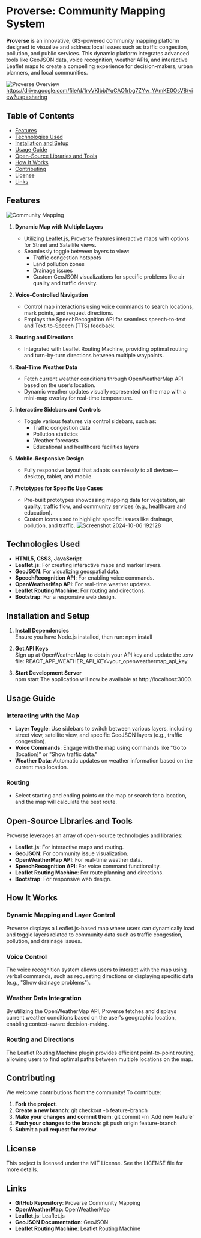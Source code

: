 # Proverse: Community Mapping System

**Proverse** is an innovative, GIS-powered community mapping platform designed to visualize and address local issues such as traffic congestion, pollution, and public services. This dynamic platform integrates advanced tools like GeoJSON data, voice recognition, weather APIs, and interactive Leaflet maps to create a compelling experience for decision-makers, urban planners, and local communities.

![Proverse Overview](https://github.com/user-attachments/assets/b31e9272-2da9-417c-a567-deec90df878c)
 https://drive.google.com/file/d/1rvVKlbbjYqCAO1rbg7ZYw_YAmKE0OsV8/view?usp=sharing
 
## Table of Contents
- [Features](#features)
- [Technologies Used](#technologies-used)
- [Installation and Setup](#installation-and-setup)
- [Usage Guide](#usage-guide)
- [Open-Source Libraries and Tools](#open-source-libraries-and-tools)
- [How It Works](#how-it-works)
- [Contributing](#contributing)
- [License](#license)
- [Links](#links)

## Features

![Community Mapping](https://github.com/user-attachments/assets/b9052fb7-a57e-4f5f-95e7-fc7b32969fb3)

1. **Dynamic Map with Multiple Layers**
   - Utilizing Leaflet.js, Proverse features interactive maps with options for Street and Satellite views.
   - Seamlessly toggle between layers to view:
     - Traffic congestion hotspots
     - Land pollution zones
     - Drainage issues
     - Custom GeoJSON visualizations for specific problems like air quality and traffic density.

2. **Voice-Controlled Navigation**
   - Control map interactions using voice commands to search locations, mark points, and request directions.
   - Employs the SpeechRecognition API for seamless speech-to-text and Text-to-Speech (TTS) feedback.

3. **Routing and Directions**
   - Integrated with Leaflet Routing Machine, providing optimal routing and turn-by-turn directions between multiple waypoints.

4. **Real-Time Weather Data**
   - Fetch current weather conditions through OpenWeatherMap API based on the user’s location.
   - Dynamic weather updates visually represented on the map with a mini-map overlay for real-time temperature.

5. **Interactive Sidebars and Controls**
   - Toggle various features via control sidebars, such as:
     - Traffic congestion data
     - Pollution statistics
     - Weather forecasts
     - Educational and healthcare facilities layers

6. **Mobile-Responsive Design**
   - Fully responsive layout that adapts seamlessly to all devices—desktop, tablet, and mobile.

7. **Prototypes for Specific Use Cases**
   - Pre-built prototypes showcasing mapping data for vegetation, air quality, traffic flow, and community services (e.g., healthcare and education).
   - Custom icons used to highlight specific issues like drainage, pollution, and traffic.
![Screenshot 2024-10-06 192128](https://github.com/user-attachments/assets/059daae9-7db1-4d88-b667-eef56179e90f)


## Technologies Used
- **HTML5**, **CSS3**, **JavaScript**
- **Leaflet.js**: For creating interactive maps and marker layers.
- **GeoJSON**: For visualizing geospatial data.
- **SpeechRecognition API**: For enabling voice commands.
- **OpenWeatherMap API**: For real-time weather updates.
- **Leaflet Routing Machine**: For routing and directions.
- **Bootstrap**: For a responsive web design.

## Installation and Setup

1. **Install Dependencies**  
   Ensure you have Node.js installed, then run:
   npm install

2. **Get API Keys**  
   Sign up at OpenWeatherMap to obtain your API key and update the .env file:
   REACT_APP_WEATHER_API_KEY=your_openweathermap_api_key

3. **Start Development Server**  
   npm start
   The application will now be available at http://localhost:3000.

## Usage Guide

### Interacting with the Map

- **Layer Toggle**: Use sidebars to switch between various layers, including street view, satellite view, and specific GeoJSON layers (e.g., traffic congestion).
- **Voice Commands**: Engage with the map using commands like "Go to [location]" or "Show traffic data."
- **Weather Data**: Automatic updates on weather information based on the current map location.

### Routing

- Select starting and ending points on the map or search for a location, and the map will calculate the best route.

## Open-Source Libraries and Tools

Proverse leverages an array of open-source technologies and libraries:

- **Leaflet.js**: For interactive maps and routing.
- **GeoJSON**: For community issue visualization.
- **OpenWeatherMap API**: For real-time weather data.
- **SpeechRecognition API**: For voice command functionality.
- **Leaflet Routing Machine**: For route planning and directions.
- **Bootstrap**: For responsive web design.

## How It Works

### Dynamic Mapping and Layer Control

Proverse displays a Leaflet.js-based map where users can dynamically load and toggle layers related to community data such as traffic congestion, pollution, and drainage issues.

### Voice Control

The voice recognition system allows users to interact with the map using verbal commands, such as requesting directions or displaying specific data (e.g., "Show drainage problems").

### Weather Data Integration

By utilizing the OpenWeatherMap API, Proverse fetches and displays current weather conditions based on the user's geographic location, enabling context-aware decision-making.

### Routing and Directions

The Leaflet Routing Machine plugin provides efficient point-to-point routing, allowing users to find optimal paths between multiple locations on the map.

## Contributing

We welcome contributions from the community! To contribute:

1. **Fork the project**.
2. **Create a new branch**:
   git checkout -b feature-branch
3. **Make your changes and commit them**:
   git commit -m 'Add new feature'
4. **Push your changes to the branch**:
   git push origin feature-branch
5. **Submit a pull request for review**.

## License

This project is licensed under the MIT License. See the LICENSE file for more details.

## Links

- **GitHub Repository**: Proverse Community Mapping
- **OpenWeatherMap**: OpenWeatherMap
- **Leaflet.js**: Leaflet.js
- **GeoJSON Documentation**: GeoJSON
- **Leaflet Routing Machine**: Leaflet Routing Machine
